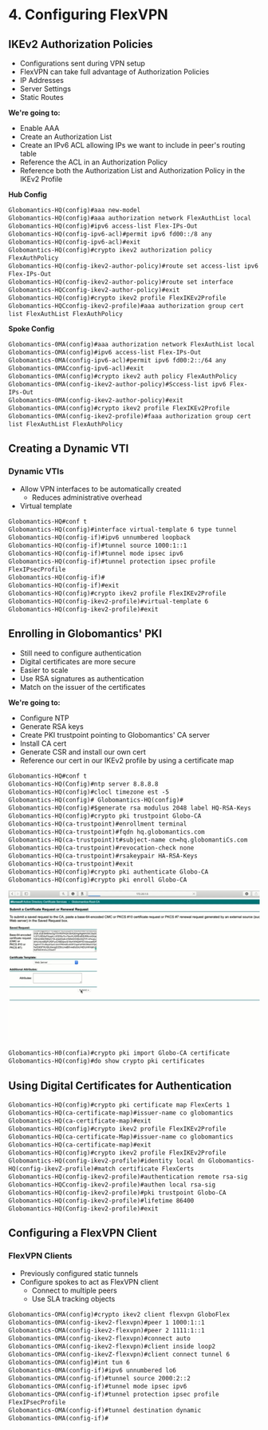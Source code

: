 # 4. Configuring FlexVPN

## IKEv2 Authorization Policies

* Configurations sent during VPN setup
* FlexVPN can take full advantage of Authorization Policies
* IP Addresses
* Server Settings
* Static Routes

**We're going to:**
* Enable AAA
* Create an Authorization List
* Create an IPv6 ACL allowing IPs we want to include in peer's routing table
* Reference the ACL in an Authorization Policy
* Reference both the Authorization List and Authorization Policy in the IKEv2 Profile

**Hub Config**
```
Globomantics-HQ(config)#aaa new-model
Globomantics-HQ(config)#aaa authorization network FlexAuthList local
Globomantics-HQ(config)#ipv6 access-list Flex-IPs-Out
Globomantics-HQ(config-ipv6-acl)#permit ipv6 fd00::/8 any
Globomantics-HQ(config-ipv6-acl)#exit
Globomantics-HQ(config)#crypto ikev2 authorization policy FlexAuthPolicy
Globomantics-HQ(config-ikev2-author-policy)#route set access-list ipv6 Flex-IPs-Out
Globomantics-HQ(config-ikev2-author-policy)#route set interface
Globomantics-HQCconfig-ikev2-author-policy)#exit
Globomantics-HQ(config)#crypto ikev2 profile FlexIKEv2Profile
Globomantics-HQCconfig-ikev2-profile)#aaa authorization group cert list FlexAuthList FlexAuthPolicy
```

**Spoke Config**
```
Globomantics-0MA(config)#aaa authorization network FlexAuthList local
Globomantics-OMA(config)#ipv6 access-list Flex-IPs-Out
Globomantics-0MA(config-ipv6-acl)#permit ipv6 fd00:2::/64 any
Globomantics-0MACconfig-ipv6-acl)#exit
Globomantics-0MA(config)#crypto ikev2 auth policy FlexAuthPolicy
Globomantics-0MA(config-ikev2-author-policy)#Sccess-list ipv6 Flex-IPs-Out
Globomantics-0MA(config-ikev2-author-policy)#exit
Globomantics-0MA(config)#crypto ikev2 profile FlexIKEv2Profile
Globomantics-0MA(config-ikev2-profile)#faaa authorization group cert list FlexAuthList FlexAuthPolicy
```

## Creating a Dynamic VTI

### Dynamic VTIs

* Allow VPN interfaces to be automatically created
  * Reduces administrative overhead
*  Virtual template

```
Globomantics-HQ#conf t
Globomantics-HQ(config)#interface virtual-template 6 type tunnel
Globomantics-HQ(config-if)#ipv6 unnumbered loopback
Globomantics-HQ(config-if)#tunnel source 1000:1::1
Globomantics-HQ(config-if)#tunnel mode ipsec ipv6
Globomantics-HQ(config-if)#tunnel protection ipsec profile FlexIPsecProfile
Globomantics-HQ(config-if)#
Globomantics-HQ(config-if)#exit
Globomantics-HQ(config)#crypto ikev2 profile FlexIKEv2Profile
Globomantics-HQ(config-ikev2-profile)#virtual-template 6
Globomantics-HQ(config-ikev2-profile)#exit
```

## Enrolling in Globomantics' PKI

* Still need to configure authentication
* Digital certificates are more secure
* Easier to scale
* Use RSA signatures as authentication
* Match on the issuer of the certificates

**We're going to:**
* Configure NTP
* Generate RSA keys
* Create PKI trustpoint pointing to Globomantics' CA server
* Install CA cert
* Generate CSR and install our own cert
* Reference our cert in our IKEv2 profile by using a certificate map

```
Globomantics-HQ#conf t
Globomantics-HQ(Config)#ntp server 8.8.8.8
Globomantics-HQ(config)#clocl timezone est -5
Globomantics-HQ(config)# Globomantics-HQ(config)#
Globomantics-HQ(config)#$generate rsa modulus 2048 label HQ-RSA-Keys
Globomantics-HQ(config)#crypto pki trustpoint Globo-CA
Globomantics-HQ(ca-trustpoint)#enrollment terminal
Globomantics-HQ(ca-trustpoint)#fqdn hq.globomantics.com
Globomantics-HQ(ca-trustpoint)t#subject-name cn=hq.globomantiCs.com
Globomantics-HQ(ca-trustpoint)#revocation-check none
Globomantics-HQ(ca-trustpoint)#rsakeypair HA-RSA-Keys
Globomantics-HQ(ca-trustpoint)#exit
Globomantics-HQ(config)#crypto pki authenticate Globo-CA
Globomantics-HQ(config)#crypto pki enroll Globo-CA
```

![](../../../.gitbook/assets/configuring-flexvpn-1.png)

```
Globomantics-H0(confia)#crypto pki import Globo-CA certificate
Globomantics-HQ(config)#do show crypto pki certificates
```

## Using Digital Certificates for Authentication

```
Globomantics-HQ(config)#crypto pki certificate map FlexCerts 1
Globomantics-HQ(ca-certificate-map)#issuer-name co globomantics
Globomantics-HQ(ca-certificate-map)#exit
Globomantics-HQ(config)#crypto ikev2 profile FlexIKEv2Profile
Globomantics-HQ(ca-certificate-Map)#issuer-name co globomantics
Globomantics-HQ(ca-certificate-map)#exit
Globomantics-HQ(config)#crypto ikev2 profile FlexIKEv2Profile
Globomantics-HQ(config-ikev2-profile)#identity local dn Globomantics-HQ(config-ikevZ-profile)#match certificate FlexCerts
Globomantics-HQ(config-ikev2-profile)#authentication remote rsa-sig
Globomantics-HQCconfig-ikev2-profile)#authen local rsa-sig
Globomantics-HQ(config-ikev2-profile)#pki trustpoint Globo-CA
Globomantics-HQ(config-ikev2-profile)#lifetime 86400
Globomantics-HQ(Config-ikev2-profile)#exit

```
## Configuring a FlexVPN Client

### FlexVPN Clients

* Previously configured static tunnels
* Configure spokes to act as FlexVPN client
  * Connect to multiple peers
  * Use SLA tracking objects

```
Globomantics-OMA(config)#crypto ikev2 client flexvpn GloboFlex
Globomantics-0MA(config-ikev2-flexvpn)#peer 1 1000:1::1
Globomantics-OMA(config-ikev2-flexvpn)#peer 2 1111:1::1
Globomantics-0MA(config-ikev2-flexvpn)#connect auto
Globomantics-OMA(config-ikev2-flexvpn)#client inside loop2
Globomantics-OMA(config-ikevZ-flexvpn)#client connect tunnel 6
Globomantics-OMA(config)#int tun 6
Globomantics-0MA(config-if)#ipv6 unnumbered lo6
Globomantics-OMA(config-if)#tunnel source 2000:2::2
Globomantics-OMA(config-if)#tunnel mode ipsec ipv6
Globomantics-QMA(config-if)#tunnel protection ipsec profile FlexIPsecProfile
Globomantics-OMA(config-if)#tunnel destination dynamic
Globomantics-0MA(config-if)#
```
